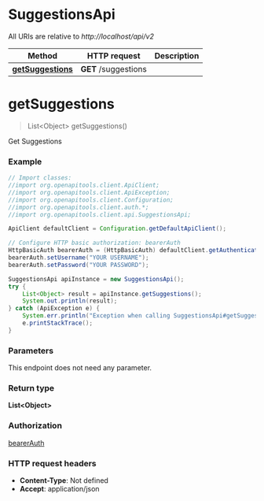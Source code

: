 # SuggestionsApi

All URIs are relative to *http://localhost/api/v2*

Method | HTTP request | Description
------------- | ------------- | -------------
[**getSuggestions**](SuggestionsApi.md#getSuggestions) | **GET** /suggestions | 


<a name="getSuggestions"></a>
# **getSuggestions**
> List&lt;Object&gt; getSuggestions()



Get Suggestions

### Example
```java
// Import classes:
//import org.openapitools.client.ApiClient;
//import org.openapitools.client.ApiException;
//import org.openapitools.client.Configuration;
//import org.openapitools.client.auth.*;
//import org.openapitools.client.api.SuggestionsApi;

ApiClient defaultClient = Configuration.getDefaultApiClient();

// Configure HTTP basic authorization: bearerAuth
HttpBasicAuth bearerAuth = (HttpBasicAuth) defaultClient.getAuthentication("bearerAuth");
bearerAuth.setUsername("YOUR USERNAME");
bearerAuth.setPassword("YOUR PASSWORD");

SuggestionsApi apiInstance = new SuggestionsApi();
try {
    List<Object> result = apiInstance.getSuggestions();
    System.out.println(result);
} catch (ApiException e) {
    System.err.println("Exception when calling SuggestionsApi#getSuggestions");
    e.printStackTrace();
}
```

### Parameters
This endpoint does not need any parameter.

### Return type

**List&lt;Object&gt;**

### Authorization

[bearerAuth](../README.md#bearerAuth)

### HTTP request headers

 - **Content-Type**: Not defined
 - **Accept**: application/json


